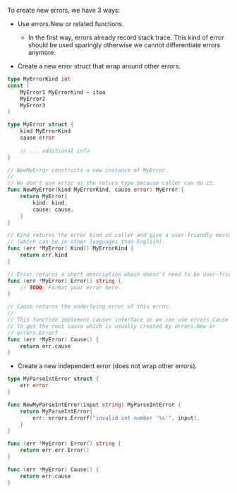 To create new errors, we have 3 ways:

- Use errors.New or related functions.
  - In the first way, errors already record stack trace. This kind of error should be used sparingly otherwise we cannot differentiate errors anymore.

- Create a new error struct that wrap around other errors.
```go
type MyErrorKind int
const (
    MyError1 MyErrorKind = itoa
    MyError2
    MyError3
)

type MyError struct {
    kind MyErrorKind
    cause error
    
    // ... additional info
}

// NewMyError constructs a new instance of MyError.
//
// We don't use error as the return type because caller can do it.
func NewMyError(kind MyErrorKind, cause error) MyError {
    return MyError{
        kind: kind,
        cause: cause,
    }
}

// Kind returns the error kind so caller and give a user-friendly message
// (which can be in other languages than English).
func (err *MyError) Kind() MyErrorKind {
    return err.kind
}

// Error returns a short description which doesn't need to be user-friendly.
func (err *MyError) Error() string {
    // TODO: Format your error here.
}

// Cause returns the underlying error of this error.
//
// This function implement causer interface so we can use errors.Cause
// to get the root cause which is usually created by errors.New or
// errors.Errorf
func (err *MyError) Cause() {
    return err.cause
}
```

- Create a new independent error (does not wrap other errors).
```go
type MyParseIntError struct {
    err error
}

func NewMyParseIntError(input string) MyParseIntError {
    return MyParseIntError{
        err: errors.Errorf("invalid int number '%s'", input),
    }
}

func (err *MyError) Error() string {
    return err.err.Error()
}

func (err *MyError) Cause() {
    return err.cause
}
```
